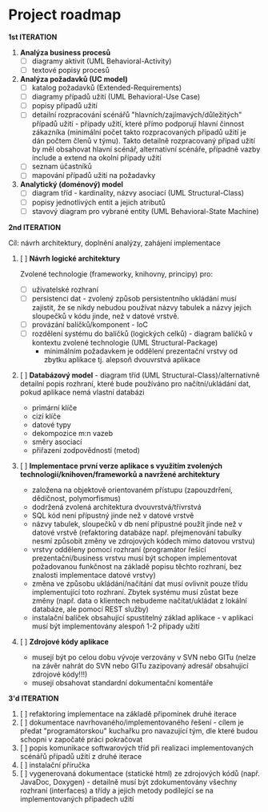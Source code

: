 # Project roadmap

**1st ITERATION**

1. **Analýza business procesů**
    * [ ]  diagramy aktivit (UML Behavioral-Activity)
    * [ ]  textové popisy procesů
2. **Analýza požadavků (UC model)**
    * [ ]  katalog požadavků (Extended-Requirements)
    * [ ]  diagramy případů užití (UML Behavioral-Use Case)
    * [ ]  popisy případů užití
    * [ ]  detailní rozpracování scénářů "hlavních/zajímavých/důležitých" případů užití - případy užití, které přímo podporují hlavní činnost zákazníka (minimální počet takto rozpracovaných případů užití je dán počtem členů v týmu). Takto detailně rozpracovaný případ užití by měl obsahovat hlavní scénář, alternativní scénáře, případně vazby include a extend na okolní případy užití
    * [ ]  seznam účastníků
    * [ ]  mapování případů užití na požadavky
3. **Analytický (doménový) model**
    * [ ]  diagram tříd - kardinality, názvy asociací (UML Structural-Class)
    * [ ]  popisy jednotlivých entit a jejich atributů
    * [ ]  stavový diagram pro vybrané entity (UML Behavioral-State Machine)

**2nd ITERATION**

Cíl: návrh architektury, doplnění analýzy, zahájení implementace

1. [ ] **Návrh logické architektury**
    
    Zvolené technologie (frameworky, knihovny, principy) pro:
    * [ ] uživatelské rozhraní
    * [ ] persistenci dat - zvolený způsob persistentního ukládání musí zajistit, že se nikdy nebudou používat názvy tabulek a názvy jejich sloupečků v kódu jinde, než v datové vrstvě.
    * [ ] provázání balíčků/komponent - IoC
    * [ ] rozdělení systému do balíčků (logických celků) - diagram balíčků v kontextu zvolené technologie (UML Structural-Package)
        * minimálním požadavkem je oddělení prezentační vrstvy od zbytku aplikace tj. alepsoň dvouvrstvá aplikace
2. [ ] **Databázový model** - diagram tříd (UML Structural-Class)/alternativně detailní popis rozhraní, které bude používáno pro načítní/ukládání dat, pokud aplikace nemá vlastní databázi
    * primární klíče
    * cizí klíče
    * datové typy
    * dekompozice m:n vazeb
    * směry asociací
    * přiřazení zodpovědností (metod)
3. [ ] **Implementace první verze aplikace s využitím zvolených technologií/knihoven/frameworků a navržené architektury**
    * založena na objektově orientovaném přístupu (zapouzdrření, dědičnost, polymorfismus)
    * dodržená zvolená architektura dvouvrstvá/třívrstvá
    * SQL kód není přípustný jinde než v datové vrstvě
    * názvy tabulek, sloupečků v db není přípustné použít jinde než v datové vrstvě (refaktoring databáze např. přejmenování tabulky nesmí způsobit změny ve zdrojových kódech mimo datovou vrstvu)
    * vrstvy odděleny pomocí rozhraní (programátor řešící prezentační/business vrstvu musí být schopen implementovat požadovanou funkčnost na základě popisu těchto rozhraní, bez znalosti implementace datové vrstvy)
    * změna ve způsobu ukládání/načítání dat musí ovlivnit pouze třídu implementující toto rozhraní. Zbytek systému musí zůstat beze změny (např. data o klientech nebudeme načítat/ukládat z lokální databáze, ale pomocí REST služby)
    * instalační balíček obsahující spustitelný základ aplikace - v aplikaci musí být implementovány alespoň 1-2 případy užití
4. [ ] **Zdrojové kódy aplikace**
    * musejí být po celou dobu vývoje verzovány v SVN nebo GITu (nelze na závěr nahrát do SVN nebo GITu zazipovaný adresář obsahující zdrojové kódy!!!)
    * musejí obsahovat standardní dokumentační komentáře

**3'd ITERATION**
1. [ ] refaktoring implementace na základě připomínek druhé iterace
2. [ ] dokumentace navrhovaného/implementovaného řešení - cílem je předat "programátorskou" kuchařku pro navazující tým, dle které budou schopni v započaté práci pokračovat
3. [ ] popis komunikace softwarových tříd při realizaci implementovaných scénářů případů užití z druhé iterace
4. [ ] instalační příručka
5. [ ] vygenerovaná dokumentace (statické html) ze zdrojových kódů (např. JavaDoc, Doxygen) - detailně musí být zdokumentovány všechny rozhraní (interfaces) a třídy a jejich metody podílející se na implementovaných případech užití

